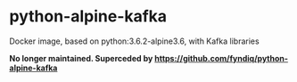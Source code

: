 # python-alpine-kafka
Docker image, based on python:3.6.2-alpine3.6, with Kafka libraries

**No longer maintained. Superceded by https://github.com/fyndiq/python-alpine-kafka**
